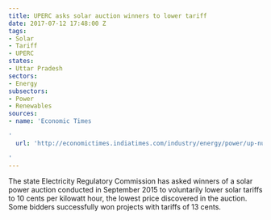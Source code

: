 ```yaml
---
title: UPERC asks solar auction winners to lower tariff
date: 2017-07-12 17:48:00 Z
tags:
- Solar
- Tariff
- UPERC
states:
- Uttar Pradesh
sectors:
- Energy
subsectors:
- Power
- Renewables
sources:
- name: 'Economic Times

'
  url: 'http://economictimes.indiatimes.com/industry/energy/power/up-nudges-solar-companies-to-cut-power-tariff-on-older-pacts/articleshow/59519639.cms

'
---
```


The state Electricity Regulatory Commission has asked winners of a solar power auction conducted in September 2015 to voluntarily lower solar tariffs to 10 cents per kilowatt hour, the lowest price discovered in the auction. Some bidders successfully won projects with tariffs of 13 cents. 
